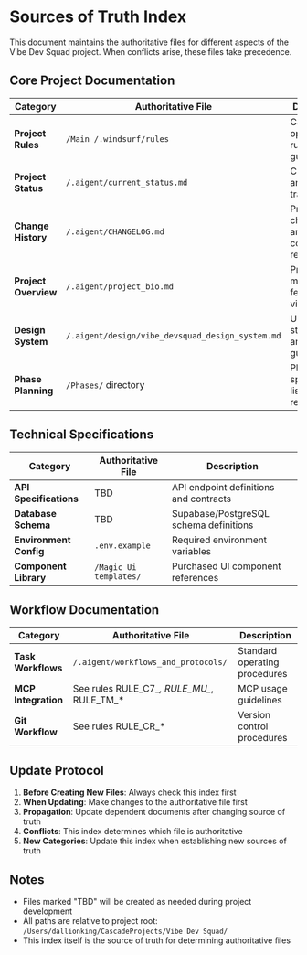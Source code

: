 # Sources of Truth Index

This document maintains the authoritative files for different aspects of the Vibe Dev Squad project. When conflicts arise, these files take precedence.

## Core Project Documentation

| Category | Authoritative File | Description |
|----------|-------------------|-------------|
| **Project Rules** | `/Main /.windsurf/rules` | Canonical operational rules and guidelines |
| **Project Status** | `/.aigent/current_status.md` | Current task and phase tracking |
| **Change History** | `/.aigent/CHANGELOG.md` | Project change log and completion records |
| **Project Overview** | `/.aigent/project_bio.md` | Project mission, features, and vision |
| **Design System** | `/.aigent/design/vibe_devsquad_design_system.md` | UI/UX standards and Magic UI guidelines |
| **Phase Planning** | `/Phases/` directory | Phase-specific task lists and requirements |

## Technical Specifications

| Category | Authoritative File | Description |
|----------|-------------------|-------------|
| **API Specifications** | TBD | API endpoint definitions and contracts |
| **Database Schema** | TBD | Supabase/PostgreSQL schema definitions |
| **Environment Config** | `.env.example` | Required environment variables |
| **Component Library** | `/Magic Ui templates/` | Purchased UI component references |

## Workflow Documentation

| Category | Authoritative File | Description |
|----------|-------------------|-------------|
| **Task Workflows** | `/.aigent/workflows_and_protocols/` | Standard operating procedures |
| **MCP Integration** | See rules RULE_C7_*, RULE_MU_*, RULE_TM_* | MCP usage guidelines |
| **Git Workflow** | See rules RULE_CR_* | Version control procedures |

## Update Protocol

1. **Before Creating New Files**: Always check this index first
2. **When Updating**: Make changes to the authoritative file first
3. **Propagation**: Update dependent documents after changing source of truth
4. **Conflicts**: This index determines which file is authoritative
5. **New Categories**: Update this index when establishing new sources of truth

## Notes
- Files marked "TBD" will be created as needed during project development
- All paths are relative to project root: `/Users/dallionking/CascadeProjects/Vibe Dev Squad/`
- This index itself is the source of truth for determining authoritative files
